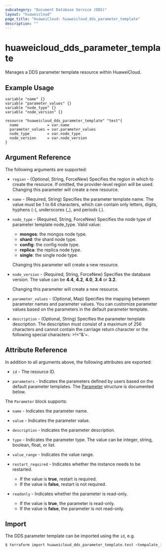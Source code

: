 ```yaml
---
subcategory: "Document Database Service (DDS)"
layout: "huaweicloud"
page_title: "HuaweiCloud: huaweicloud_dds_parameter_template"
description: ""
---
```


# huaweicloud_dds_parameter_template

Manages a DDS parameter template resource within HuaweiCloud.

## Example Usage

```hcl
variable "name" {}
variable "parameter_values" {}
variable "node_type" {}
variable "node_version" {}

resource "huaweicloud_dds_parameter_template" "test"{
  name             = var.name
  parameter_values = var.parameter_values
  node_type        = var.node_type
  node_version     = var.node_version
}
```

## Argument Reference

The following arguments are supported:

* `region` - (Optional, String, ForceNew) Specifies the region in which to create the resource.
  If omitted, the provider-level region will be used. Changing this parameter will create a new resource.

* `name` - (Required, String) Specifies the parameter template name.
  The value must be 1 to 64 characters, which can contain only letters, digits, hyphens (-),
  underscores (_), and periods (.).

* `node_type` - (Required, String, ForceNew) Specifies the node type of parameter template node_type. Valid value:
  + **mongos**: the mongos node type.
  + **shard**: the shard node type.
  + **config**: the config node type.
  + **replica**: the replica node type.
  + **single**: the single node type.

  Changing this parameter will create a new resource.

* `node_version` - (Required, String, ForceNew) Specifies the database version.
  The value can be **4.4**, **4.2**, **4.0**, **3.4** or **3.2**.

  Changing this parameter will create a new resource.

* `parameter_values` - (Optional, Map) Specifies the mapping between parameter names and parameter values.
  You can customize parameter values based on the parameters in the default parameter template.

* `description` - (Optional, String) Specifies the parameter template description.
  The description must consist of a maximum of 256 characters and cannot contain the carriage
  return character or the following special characters: >!<"&'=.

## Attribute Reference

In addition to all arguments above, the following attributes are exported:

* `id` - The resource ID.

* `parameters` - Indicates the parameters defined by users based on the default parameter templates.
  The [Parameter](#DdsParameterTemplate_Parameter) structure is documented below.

<a name="DdsParameterTemplate_Parameter"></a>
The `Parameter` block supports:

* `name` - Indicates the parameter name.

* `value` - Indicates the parameter value.

* `description` - Indicates the parameter description.

* `type` - Indicates the parameter type. The value can be integer, string, boolean, float, or list.

* `value_range` - Indicates the value range.

* `restart_required` - Indicates whether the instance needs to be restarted.
  + If the value is **true**, restart is required.
  + If the value is **false**, restart is not required.

* `readonly` - Indicates whether the parameter is read-only.
  + If the value is **true**, the parameter is read-only.
  + If the value is **false**, the parameter is not read-only.

## Import

The DDS parameter template can be imported using the `id`, e.g.

```bash
$ terraform import huaweicloud_dds_parameter_template.test <tempalate_id>
```
